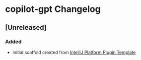 <!-- Keep a Changelog guide -> https://keepachangelog.com -->

# copilot-gpt Changelog

## [Unreleased]
### Added
- Initial scaffold created from [IntelliJ Platform Plugin Template](https://github.com/JetBrains/intellij-platform-plugin-template)
